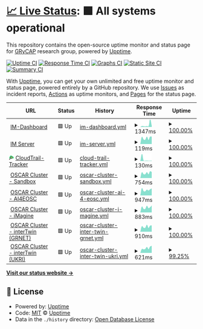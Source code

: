 # [📈 Live Status](https://status.grycap.net): <!--live status--> **🟩 All systems operational**

This repository contains the open-source uptime monitor and status page for [GRyCAP](www.grycap.upv.es) research group, powered by [Upptime](https://github.com/upptime/upptime).

[![Uptime CI](https://github.com/grycap/status/workflows/Uptime%20CI/badge.svg)](https://github.com/grycap/status/actions?query=workflow%3A%22Uptime+CI%22)
[![Response Time CI](https://github.com/grycap/status/workflows/Response%20Time%20CI/badge.svg)](https://github.com/grycap/status/actions?query=workflow%3A%22Response+Time+CI%22)
[![Graphs CI](https://github.com/grycap/status/workflows/Graphs%20CI/badge.svg)](https://github.com/grycap/status/actions?query=workflow%3A%22Graphs+CI%22)
[![Static Site CI](https://github.com/grycap/status/workflows/Static%20Site%20CI/badge.svg)](https://github.com/grycap/status/actions?query=workflow%3A%22Static+Site+CI%22)
[![Summary CI](https://github.com/grycap/status/workflows/Summary%20CI/badge.svg)](https://github.com/grycap/status/actions?query=workflow%3A%22Summary+CI%22)

With [Upptime](https://upptime.js.org), you can get your own unlimited and free uptime monitor and status page, powered entirely by a GitHub repository. We use [Issues](https://github.com/upptime/upptime/issues) as incident reports, [Actions](https://github.com/grycap/status/actions) as uptime monitors, and [Pages](https://demo.upptime.js.org) for the status page.

<!--start: status pages-->
<!-- This summary is generated by Upptime (https://github.com/upptime/upptime) -->
<!-- Do not edit this manually, your changes will be overwritten -->
<!-- prettier-ignore -->
| URL | Status | History | Response Time | Uptime |
| --- | ------ | ------- | ------------- | ------ |
| <img alt="" src="https://appsgrycap.i3m.upv.es/im-dashboard/static/images/favicon_io/favicon-32x32.png" height="13"> [IM-Dashboard](https://appsgrycap.i3m.upv.es/im-dashboard/login) | 🟩 Up | [im-dashboard.yml](https://github.com/grycap/status/commits/HEAD/history/im-dashboard.yml) | <details><summary><img alt="Response time graph" src="./graphs/im-dashboard/response-time-week.png" height="20"> 1347ms</summary><br><a href="https://status.grycap.net/history/im-dashboard"><img alt="Response time 646" src="https://img.shields.io/endpoint?url=https%3A%2F%2Fraw.githubusercontent.com%2Fgrycap%2Fstatus%2FHEAD%2Fapi%2Fim-dashboard%2Fresponse-time.json"></a><br><a href="https://status.grycap.net/history/im-dashboard"><img alt="24-hour response time 571" src="https://img.shields.io/endpoint?url=https%3A%2F%2Fraw.githubusercontent.com%2Fgrycap%2Fstatus%2FHEAD%2Fapi%2Fim-dashboard%2Fresponse-time-day.json"></a><br><a href="https://status.grycap.net/history/im-dashboard"><img alt="7-day response time 1347" src="https://img.shields.io/endpoint?url=https%3A%2F%2Fraw.githubusercontent.com%2Fgrycap%2Fstatus%2FHEAD%2Fapi%2Fim-dashboard%2Fresponse-time-week.json"></a><br><a href="https://status.grycap.net/history/im-dashboard"><img alt="30-day response time 819" src="https://img.shields.io/endpoint?url=https%3A%2F%2Fraw.githubusercontent.com%2Fgrycap%2Fstatus%2FHEAD%2Fapi%2Fim-dashboard%2Fresponse-time-month.json"></a><br><a href="https://status.grycap.net/history/im-dashboard"><img alt="1-year response time 654" src="https://img.shields.io/endpoint?url=https%3A%2F%2Fraw.githubusercontent.com%2Fgrycap%2Fstatus%2FHEAD%2Fapi%2Fim-dashboard%2Fresponse-time-year.json"></a></details> | <details><summary><a href="https://status.grycap.net/history/im-dashboard">100.00%</a></summary><a href="https://status.grycap.net/history/im-dashboard"><img alt="All-time uptime 98.59%" src="https://img.shields.io/endpoint?url=https%3A%2F%2Fraw.githubusercontent.com%2Fgrycap%2Fstatus%2FHEAD%2Fapi%2Fim-dashboard%2Fuptime.json"></a><br><a href="https://status.grycap.net/history/im-dashboard"><img alt="24-hour uptime 100.00%" src="https://img.shields.io/endpoint?url=https%3A%2F%2Fraw.githubusercontent.com%2Fgrycap%2Fstatus%2FHEAD%2Fapi%2Fim-dashboard%2Fuptime-day.json"></a><br><a href="https://status.grycap.net/history/im-dashboard"><img alt="7-day uptime 100.00%" src="https://img.shields.io/endpoint?url=https%3A%2F%2Fraw.githubusercontent.com%2Fgrycap%2Fstatus%2FHEAD%2Fapi%2Fim-dashboard%2Fuptime-week.json"></a><br><a href="https://status.grycap.net/history/im-dashboard"><img alt="30-day uptime 100.00%" src="https://img.shields.io/endpoint?url=https%3A%2F%2Fraw.githubusercontent.com%2Fgrycap%2Fstatus%2FHEAD%2Fapi%2Fim-dashboard%2Fuptime-month.json"></a><br><a href="https://status.grycap.net/history/im-dashboard"><img alt="1-year uptime 99.84%" src="https://img.shields.io/endpoint?url=https%3A%2F%2Fraw.githubusercontent.com%2Fgrycap%2Fstatus%2FHEAD%2Fapi%2Fim-dashboard%2Fuptime-year.json"></a></details>
| <img alt="" src="https://appsgrycap.i3m.upv.es/im-dashboard/static/images/favicon_io/favicon-32x32.png" height="13"> [IM Server](https://appsgrycap.i3m.upv.es/im/version) | 🟩 Up | [im-server.yml](https://github.com/grycap/status/commits/HEAD/history/im-server.yml) | <details><summary><img alt="Response time graph" src="./graphs/im-server/response-time-week.png" height="20"> 119ms</summary><br><a href="https://status.grycap.net/history/im-server"><img alt="Response time 118" src="https://img.shields.io/endpoint?url=https%3A%2F%2Fraw.githubusercontent.com%2Fgrycap%2Fstatus%2FHEAD%2Fapi%2Fim-server%2Fresponse-time.json"></a><br><a href="https://status.grycap.net/history/im-server"><img alt="24-hour response time 96" src="https://img.shields.io/endpoint?url=https%3A%2F%2Fraw.githubusercontent.com%2Fgrycap%2Fstatus%2FHEAD%2Fapi%2Fim-server%2Fresponse-time-day.json"></a><br><a href="https://status.grycap.net/history/im-server"><img alt="7-day response time 119" src="https://img.shields.io/endpoint?url=https%3A%2F%2Fraw.githubusercontent.com%2Fgrycap%2Fstatus%2FHEAD%2Fapi%2Fim-server%2Fresponse-time-week.json"></a><br><a href="https://status.grycap.net/history/im-server"><img alt="30-day response time 122" src="https://img.shields.io/endpoint?url=https%3A%2F%2Fraw.githubusercontent.com%2Fgrycap%2Fstatus%2FHEAD%2Fapi%2Fim-server%2Fresponse-time-month.json"></a><br><a href="https://status.grycap.net/history/im-server"><img alt="1-year response time 115" src="https://img.shields.io/endpoint?url=https%3A%2F%2Fraw.githubusercontent.com%2Fgrycap%2Fstatus%2FHEAD%2Fapi%2Fim-server%2Fresponse-time-year.json"></a></details> | <details><summary><a href="https://status.grycap.net/history/im-server">100.00%</a></summary><a href="https://status.grycap.net/history/im-server"><img alt="All-time uptime 98.61%" src="https://img.shields.io/endpoint?url=https%3A%2F%2Fraw.githubusercontent.com%2Fgrycap%2Fstatus%2FHEAD%2Fapi%2Fim-server%2Fuptime.json"></a><br><a href="https://status.grycap.net/history/im-server"><img alt="24-hour uptime 100.00%" src="https://img.shields.io/endpoint?url=https%3A%2F%2Fraw.githubusercontent.com%2Fgrycap%2Fstatus%2FHEAD%2Fapi%2Fim-server%2Fuptime-day.json"></a><br><a href="https://status.grycap.net/history/im-server"><img alt="7-day uptime 100.00%" src="https://img.shields.io/endpoint?url=https%3A%2F%2Fraw.githubusercontent.com%2Fgrycap%2Fstatus%2FHEAD%2Fapi%2Fim-server%2Fuptime-week.json"></a><br><a href="https://status.grycap.net/history/im-server"><img alt="30-day uptime 100.00%" src="https://img.shields.io/endpoint?url=https%3A%2F%2Fraw.githubusercontent.com%2Fgrycap%2Fstatus%2FHEAD%2Fapi%2Fim-server%2Fuptime-month.json"></a><br><a href="https://status.grycap.net/history/im-server"><img alt="1-year uptime 99.84%" src="https://img.shields.io/endpoint?url=https%3A%2F%2Fraw.githubusercontent.com%2Fgrycap%2Fstatus%2FHEAD%2Fapi%2Fim-server%2Fuptime-year.json"></a></details>
| <img alt="" src="https://raw.githubusercontent.com/grycap/cloudtrail-tracker-ui/master/static/logos/favicon.ico" height="13"> [CloudTrail-Tracker](https://cloudtrailtracker.cursocloudaws.net/) | 🟩 Up | [cloud-trail-tracker.yml](https://github.com/grycap/status/commits/HEAD/history/cloud-trail-tracker.yml) | <details><summary><img alt="Response time graph" src="./graphs/cloud-trail-tracker/response-time-week.png" height="20"> 130ms</summary><br><a href="https://status.grycap.net/history/cloud-trail-tracker"><img alt="Response time 128" src="https://img.shields.io/endpoint?url=https%3A%2F%2Fraw.githubusercontent.com%2Fgrycap%2Fstatus%2FHEAD%2Fapi%2Fcloud-trail-tracker%2Fresponse-time.json"></a><br><a href="https://status.grycap.net/history/cloud-trail-tracker"><img alt="24-hour response time 111" src="https://img.shields.io/endpoint?url=https%3A%2F%2Fraw.githubusercontent.com%2Fgrycap%2Fstatus%2FHEAD%2Fapi%2Fcloud-trail-tracker%2Fresponse-time-day.json"></a><br><a href="https://status.grycap.net/history/cloud-trail-tracker"><img alt="7-day response time 130" src="https://img.shields.io/endpoint?url=https%3A%2F%2Fraw.githubusercontent.com%2Fgrycap%2Fstatus%2FHEAD%2Fapi%2Fcloud-trail-tracker%2Fresponse-time-week.json"></a><br><a href="https://status.grycap.net/history/cloud-trail-tracker"><img alt="30-day response time 286" src="https://img.shields.io/endpoint?url=https%3A%2F%2Fraw.githubusercontent.com%2Fgrycap%2Fstatus%2FHEAD%2Fapi%2Fcloud-trail-tracker%2Fresponse-time-month.json"></a><br><a href="https://status.grycap.net/history/cloud-trail-tracker"><img alt="1-year response time 134" src="https://img.shields.io/endpoint?url=https%3A%2F%2Fraw.githubusercontent.com%2Fgrycap%2Fstatus%2FHEAD%2Fapi%2Fcloud-trail-tracker%2Fresponse-time-year.json"></a></details> | <details><summary><a href="https://status.grycap.net/history/cloud-trail-tracker">100.00%</a></summary><a href="https://status.grycap.net/history/cloud-trail-tracker"><img alt="All-time uptime 100.00%" src="https://img.shields.io/endpoint?url=https%3A%2F%2Fraw.githubusercontent.com%2Fgrycap%2Fstatus%2FHEAD%2Fapi%2Fcloud-trail-tracker%2Fuptime.json"></a><br><a href="https://status.grycap.net/history/cloud-trail-tracker"><img alt="24-hour uptime 100.00%" src="https://img.shields.io/endpoint?url=https%3A%2F%2Fraw.githubusercontent.com%2Fgrycap%2Fstatus%2FHEAD%2Fapi%2Fcloud-trail-tracker%2Fuptime-day.json"></a><br><a href="https://status.grycap.net/history/cloud-trail-tracker"><img alt="7-day uptime 100.00%" src="https://img.shields.io/endpoint?url=https%3A%2F%2Fraw.githubusercontent.com%2Fgrycap%2Fstatus%2FHEAD%2Fapi%2Fcloud-trail-tracker%2Fuptime-week.json"></a><br><a href="https://status.grycap.net/history/cloud-trail-tracker"><img alt="30-day uptime 100.00%" src="https://img.shields.io/endpoint?url=https%3A%2F%2Fraw.githubusercontent.com%2Fgrycap%2Fstatus%2FHEAD%2Fapi%2Fcloud-trail-tracker%2Fuptime-month.json"></a><br><a href="https://status.grycap.net/history/cloud-trail-tracker"><img alt="1-year uptime 100.00%" src="https://img.shields.io/endpoint?url=https%3A%2F%2Fraw.githubusercontent.com%2Fgrycap%2Fstatus%2FHEAD%2Fapi%2Fcloud-trail-tracker%2Fuptime-year.json"></a></details>
| <img alt="" src="https://raw.githubusercontent.com/grycap/oscar-dashboard/refs/heads/main/src/assets/logos/favicon.ico" height="13"> [OSCAR Cluster - Sandbox](https://oscar.test.fedcloud.eu) | 🟩 Up | [oscar-cluster-sandbox.yml](https://github.com/grycap/status/commits/HEAD/history/oscar-cluster-sandbox.yml) | <details><summary><img alt="Response time graph" src="./graphs/oscar-cluster-sandbox/response-time-week.png" height="20"> 754ms</summary><br><a href="https://status.grycap.net/history/oscar-cluster-sandbox"><img alt="Response time 788" src="https://img.shields.io/endpoint?url=https%3A%2F%2Fraw.githubusercontent.com%2Fgrycap%2Fstatus%2FHEAD%2Fapi%2Foscar-cluster-sandbox%2Fresponse-time.json"></a><br><a href="https://status.grycap.net/history/oscar-cluster-sandbox"><img alt="24-hour response time 577" src="https://img.shields.io/endpoint?url=https%3A%2F%2Fraw.githubusercontent.com%2Fgrycap%2Fstatus%2FHEAD%2Fapi%2Foscar-cluster-sandbox%2Fresponse-time-day.json"></a><br><a href="https://status.grycap.net/history/oscar-cluster-sandbox"><img alt="7-day response time 754" src="https://img.shields.io/endpoint?url=https%3A%2F%2Fraw.githubusercontent.com%2Fgrycap%2Fstatus%2FHEAD%2Fapi%2Foscar-cluster-sandbox%2Fresponse-time-week.json"></a><br><a href="https://status.grycap.net/history/oscar-cluster-sandbox"><img alt="30-day response time 767" src="https://img.shields.io/endpoint?url=https%3A%2F%2Fraw.githubusercontent.com%2Fgrycap%2Fstatus%2FHEAD%2Fapi%2Foscar-cluster-sandbox%2Fresponse-time-month.json"></a><br><a href="https://status.grycap.net/history/oscar-cluster-sandbox"><img alt="1-year response time 788" src="https://img.shields.io/endpoint?url=https%3A%2F%2Fraw.githubusercontent.com%2Fgrycap%2Fstatus%2FHEAD%2Fapi%2Foscar-cluster-sandbox%2Fresponse-time-year.json"></a></details> | <details><summary><a href="https://status.grycap.net/history/oscar-cluster-sandbox">100.00%</a></summary><a href="https://status.grycap.net/history/oscar-cluster-sandbox"><img alt="All-time uptime 97.34%" src="https://img.shields.io/endpoint?url=https%3A%2F%2Fraw.githubusercontent.com%2Fgrycap%2Fstatus%2FHEAD%2Fapi%2Foscar-cluster-sandbox%2Fuptime.json"></a><br><a href="https://status.grycap.net/history/oscar-cluster-sandbox"><img alt="24-hour uptime 100.00%" src="https://img.shields.io/endpoint?url=https%3A%2F%2Fraw.githubusercontent.com%2Fgrycap%2Fstatus%2FHEAD%2Fapi%2Foscar-cluster-sandbox%2Fuptime-day.json"></a><br><a href="https://status.grycap.net/history/oscar-cluster-sandbox"><img alt="7-day uptime 100.00%" src="https://img.shields.io/endpoint?url=https%3A%2F%2Fraw.githubusercontent.com%2Fgrycap%2Fstatus%2FHEAD%2Fapi%2Foscar-cluster-sandbox%2Fuptime-week.json"></a><br><a href="https://status.grycap.net/history/oscar-cluster-sandbox"><img alt="30-day uptime 100.00%" src="https://img.shields.io/endpoint?url=https%3A%2F%2Fraw.githubusercontent.com%2Fgrycap%2Fstatus%2FHEAD%2Fapi%2Foscar-cluster-sandbox%2Fuptime-month.json"></a><br><a href="https://status.grycap.net/history/oscar-cluster-sandbox"><img alt="1-year uptime 97.34%" src="https://img.shields.io/endpoint?url=https%3A%2F%2Fraw.githubusercontent.com%2Fgrycap%2Fstatus%2FHEAD%2Fapi%2Foscar-cluster-sandbox%2Fuptime-year.json"></a></details>
| <img alt="" src="https://raw.githubusercontent.com/grycap/oscar-dashboard/refs/heads/main/src/assets/logos/favicon.ico" height="13"> [OSCAR Cluster - AI4EOSC](https://inference.cloud.ai4eosc.eu) | 🟩 Up | [oscar-cluster-ai-4-eosc.yml](https://github.com/grycap/status/commits/HEAD/history/oscar-cluster-ai-4-eosc.yml) | <details><summary><img alt="Response time graph" src="./graphs/oscar-cluster-ai-4-eosc/response-time-week.png" height="20"> 947ms</summary><br><a href="https://status.grycap.net/history/oscar-cluster-ai-4-eosc"><img alt="Response time 983" src="https://img.shields.io/endpoint?url=https%3A%2F%2Fraw.githubusercontent.com%2Fgrycap%2Fstatus%2FHEAD%2Fapi%2Foscar-cluster-ai-4-eosc%2Fresponse-time.json"></a><br><a href="https://status.grycap.net/history/oscar-cluster-ai-4-eosc"><img alt="24-hour response time 753" src="https://img.shields.io/endpoint?url=https%3A%2F%2Fraw.githubusercontent.com%2Fgrycap%2Fstatus%2FHEAD%2Fapi%2Foscar-cluster-ai-4-eosc%2Fresponse-time-day.json"></a><br><a href="https://status.grycap.net/history/oscar-cluster-ai-4-eosc"><img alt="7-day response time 947" src="https://img.shields.io/endpoint?url=https%3A%2F%2Fraw.githubusercontent.com%2Fgrycap%2Fstatus%2FHEAD%2Fapi%2Foscar-cluster-ai-4-eosc%2Fresponse-time-week.json"></a><br><a href="https://status.grycap.net/history/oscar-cluster-ai-4-eosc"><img alt="30-day response time 942" src="https://img.shields.io/endpoint?url=https%3A%2F%2Fraw.githubusercontent.com%2Fgrycap%2Fstatus%2FHEAD%2Fapi%2Foscar-cluster-ai-4-eosc%2Fresponse-time-month.json"></a><br><a href="https://status.grycap.net/history/oscar-cluster-ai-4-eosc"><img alt="1-year response time 983" src="https://img.shields.io/endpoint?url=https%3A%2F%2Fraw.githubusercontent.com%2Fgrycap%2Fstatus%2FHEAD%2Fapi%2Foscar-cluster-ai-4-eosc%2Fresponse-time-year.json"></a></details> | <details><summary><a href="https://status.grycap.net/history/oscar-cluster-ai-4-eosc">100.00%</a></summary><a href="https://status.grycap.net/history/oscar-cluster-ai-4-eosc"><img alt="All-time uptime 96.26%" src="https://img.shields.io/endpoint?url=https%3A%2F%2Fraw.githubusercontent.com%2Fgrycap%2Fstatus%2FHEAD%2Fapi%2Foscar-cluster-ai-4-eosc%2Fuptime.json"></a><br><a href="https://status.grycap.net/history/oscar-cluster-ai-4-eosc"><img alt="24-hour uptime 100.00%" src="https://img.shields.io/endpoint?url=https%3A%2F%2Fraw.githubusercontent.com%2Fgrycap%2Fstatus%2FHEAD%2Fapi%2Foscar-cluster-ai-4-eosc%2Fuptime-day.json"></a><br><a href="https://status.grycap.net/history/oscar-cluster-ai-4-eosc"><img alt="7-day uptime 100.00%" src="https://img.shields.io/endpoint?url=https%3A%2F%2Fraw.githubusercontent.com%2Fgrycap%2Fstatus%2FHEAD%2Fapi%2Foscar-cluster-ai-4-eosc%2Fuptime-week.json"></a><br><a href="https://status.grycap.net/history/oscar-cluster-ai-4-eosc"><img alt="30-day uptime 100.00%" src="https://img.shields.io/endpoint?url=https%3A%2F%2Fraw.githubusercontent.com%2Fgrycap%2Fstatus%2FHEAD%2Fapi%2Foscar-cluster-ai-4-eosc%2Fuptime-month.json"></a><br><a href="https://status.grycap.net/history/oscar-cluster-ai-4-eosc"><img alt="1-year uptime 96.26%" src="https://img.shields.io/endpoint?url=https%3A%2F%2Fraw.githubusercontent.com%2Fgrycap%2Fstatus%2FHEAD%2Fapi%2Foscar-cluster-ai-4-eosc%2Fuptime-year.json"></a></details>
| <img alt="" src="https://raw.githubusercontent.com/grycap/oscar-dashboard/refs/heads/main/src/assets/logos/favicon.ico" height="13"> [OSCAR Cluster - iMagine](https://inference-walton.cloud.imagine-ai.eu) | 🟩 Up | [oscar-cluster-i-magine.yml](https://github.com/grycap/status/commits/HEAD/history/oscar-cluster-i-magine.yml) | <details><summary><img alt="Response time graph" src="./graphs/oscar-cluster-i-magine/response-time-week.png" height="20"> 883ms</summary><br><a href="https://status.grycap.net/history/oscar-cluster-i-magine"><img alt="Response time 1008" src="https://img.shields.io/endpoint?url=https%3A%2F%2Fraw.githubusercontent.com%2Fgrycap%2Fstatus%2FHEAD%2Fapi%2Foscar-cluster-i-magine%2Fresponse-time.json"></a><br><a href="https://status.grycap.net/history/oscar-cluster-i-magine"><img alt="24-hour response time 693" src="https://img.shields.io/endpoint?url=https%3A%2F%2Fraw.githubusercontent.com%2Fgrycap%2Fstatus%2FHEAD%2Fapi%2Foscar-cluster-i-magine%2Fresponse-time-day.json"></a><br><a href="https://status.grycap.net/history/oscar-cluster-i-magine"><img alt="7-day response time 883" src="https://img.shields.io/endpoint?url=https%3A%2F%2Fraw.githubusercontent.com%2Fgrycap%2Fstatus%2FHEAD%2Fapi%2Foscar-cluster-i-magine%2Fresponse-time-week.json"></a><br><a href="https://status.grycap.net/history/oscar-cluster-i-magine"><img alt="30-day response time 911" src="https://img.shields.io/endpoint?url=https%3A%2F%2Fraw.githubusercontent.com%2Fgrycap%2Fstatus%2FHEAD%2Fapi%2Foscar-cluster-i-magine%2Fresponse-time-month.json"></a><br><a href="https://status.grycap.net/history/oscar-cluster-i-magine"><img alt="1-year response time 1008" src="https://img.shields.io/endpoint?url=https%3A%2F%2Fraw.githubusercontent.com%2Fgrycap%2Fstatus%2FHEAD%2Fapi%2Foscar-cluster-i-magine%2Fresponse-time-year.json"></a></details> | <details><summary><a href="https://status.grycap.net/history/oscar-cluster-i-magine">100.00%</a></summary><a href="https://status.grycap.net/history/oscar-cluster-i-magine"><img alt="All-time uptime 99.97%" src="https://img.shields.io/endpoint?url=https%3A%2F%2Fraw.githubusercontent.com%2Fgrycap%2Fstatus%2FHEAD%2Fapi%2Foscar-cluster-i-magine%2Fuptime.json"></a><br><a href="https://status.grycap.net/history/oscar-cluster-i-magine"><img alt="24-hour uptime 100.00%" src="https://img.shields.io/endpoint?url=https%3A%2F%2Fraw.githubusercontent.com%2Fgrycap%2Fstatus%2FHEAD%2Fapi%2Foscar-cluster-i-magine%2Fuptime-day.json"></a><br><a href="https://status.grycap.net/history/oscar-cluster-i-magine"><img alt="7-day uptime 100.00%" src="https://img.shields.io/endpoint?url=https%3A%2F%2Fraw.githubusercontent.com%2Fgrycap%2Fstatus%2FHEAD%2Fapi%2Foscar-cluster-i-magine%2Fuptime-week.json"></a><br><a href="https://status.grycap.net/history/oscar-cluster-i-magine"><img alt="30-day uptime 100.00%" src="https://img.shields.io/endpoint?url=https%3A%2F%2Fraw.githubusercontent.com%2Fgrycap%2Fstatus%2FHEAD%2Fapi%2Foscar-cluster-i-magine%2Fuptime-month.json"></a><br><a href="https://status.grycap.net/history/oscar-cluster-i-magine"><img alt="1-year uptime 99.97%" src="https://img.shields.io/endpoint?url=https%3A%2F%2Fraw.githubusercontent.com%2Fgrycap%2Fstatus%2FHEAD%2Fapi%2Foscar-cluster-i-magine%2Fuptime-year.json"></a></details>
| <img alt="" src="https://raw.githubusercontent.com/grycap/oscar-dashboard/refs/heads/main/src/assets/logos/favicon.ico" height="13"> [OSCAR Cluster - interTwin (GRNET)](https://oscar-grnet.intertwin.fedcloud.eu) | 🟩 Up | [oscar-cluster-inter-twin-grnet.yml](https://github.com/grycap/status/commits/HEAD/history/oscar-cluster-inter-twin-grnet.yml) | <details><summary><img alt="Response time graph" src="./graphs/oscar-cluster-inter-twin-grnet/response-time-week.png" height="20"> 910ms</summary><br><a href="https://status.grycap.net/history/oscar-cluster-inter-twin-grnet"><img alt="Response time 892" src="https://img.shields.io/endpoint?url=https%3A%2F%2Fraw.githubusercontent.com%2Fgrycap%2Fstatus%2FHEAD%2Fapi%2Foscar-cluster-inter-twin-grnet%2Fresponse-time.json"></a><br><a href="https://status.grycap.net/history/oscar-cluster-inter-twin-grnet"><img alt="24-hour response time 730" src="https://img.shields.io/endpoint?url=https%3A%2F%2Fraw.githubusercontent.com%2Fgrycap%2Fstatus%2FHEAD%2Fapi%2Foscar-cluster-inter-twin-grnet%2Fresponse-time-day.json"></a><br><a href="https://status.grycap.net/history/oscar-cluster-inter-twin-grnet"><img alt="7-day response time 910" src="https://img.shields.io/endpoint?url=https%3A%2F%2Fraw.githubusercontent.com%2Fgrycap%2Fstatus%2FHEAD%2Fapi%2Foscar-cluster-inter-twin-grnet%2Fresponse-time-week.json"></a><br><a href="https://status.grycap.net/history/oscar-cluster-inter-twin-grnet"><img alt="30-day response time 899" src="https://img.shields.io/endpoint?url=https%3A%2F%2Fraw.githubusercontent.com%2Fgrycap%2Fstatus%2FHEAD%2Fapi%2Foscar-cluster-inter-twin-grnet%2Fresponse-time-month.json"></a><br><a href="https://status.grycap.net/history/oscar-cluster-inter-twin-grnet"><img alt="1-year response time 892" src="https://img.shields.io/endpoint?url=https%3A%2F%2Fraw.githubusercontent.com%2Fgrycap%2Fstatus%2FHEAD%2Fapi%2Foscar-cluster-inter-twin-grnet%2Fresponse-time-year.json"></a></details> | <details><summary><a href="https://status.grycap.net/history/oscar-cluster-inter-twin-grnet">100.00%</a></summary><a href="https://status.grycap.net/history/oscar-cluster-inter-twin-grnet"><img alt="All-time uptime 100.00%" src="https://img.shields.io/endpoint?url=https%3A%2F%2Fraw.githubusercontent.com%2Fgrycap%2Fstatus%2FHEAD%2Fapi%2Foscar-cluster-inter-twin-grnet%2Fuptime.json"></a><br><a href="https://status.grycap.net/history/oscar-cluster-inter-twin-grnet"><img alt="24-hour uptime 100.00%" src="https://img.shields.io/endpoint?url=https%3A%2F%2Fraw.githubusercontent.com%2Fgrycap%2Fstatus%2FHEAD%2Fapi%2Foscar-cluster-inter-twin-grnet%2Fuptime-day.json"></a><br><a href="https://status.grycap.net/history/oscar-cluster-inter-twin-grnet"><img alt="7-day uptime 100.00%" src="https://img.shields.io/endpoint?url=https%3A%2F%2Fraw.githubusercontent.com%2Fgrycap%2Fstatus%2FHEAD%2Fapi%2Foscar-cluster-inter-twin-grnet%2Fuptime-week.json"></a><br><a href="https://status.grycap.net/history/oscar-cluster-inter-twin-grnet"><img alt="30-day uptime 100.00%" src="https://img.shields.io/endpoint?url=https%3A%2F%2Fraw.githubusercontent.com%2Fgrycap%2Fstatus%2FHEAD%2Fapi%2Foscar-cluster-inter-twin-grnet%2Fuptime-month.json"></a><br><a href="https://status.grycap.net/history/oscar-cluster-inter-twin-grnet"><img alt="1-year uptime 100.00%" src="https://img.shields.io/endpoint?url=https%3A%2F%2Fraw.githubusercontent.com%2Fgrycap%2Fstatus%2FHEAD%2Fapi%2Foscar-cluster-inter-twin-grnet%2Fuptime-year.json"></a></details>
| <img alt="" src="https://raw.githubusercontent.com/grycap/oscar-dashboard/refs/heads/main/src/assets/logos/favicon.ico" height="13"> [OSCAR Cluster - interTwin (UKRI)](https://oscar-ukri.intertwin.fedcloud.eu) | 🟩 Up | [oscar-cluster-inter-twin-ukri.yml](https://github.com/grycap/status/commits/HEAD/history/oscar-cluster-inter-twin-ukri.yml) | <details><summary><img alt="Response time graph" src="./graphs/oscar-cluster-inter-twin-ukri/response-time-week.png" height="20"> 621ms</summary><br><a href="https://status.grycap.net/history/oscar-cluster-inter-twin-ukri"><img alt="Response time 781" src="https://img.shields.io/endpoint?url=https%3A%2F%2Fraw.githubusercontent.com%2Fgrycap%2Fstatus%2FHEAD%2Fapi%2Foscar-cluster-inter-twin-ukri%2Fresponse-time.json"></a><br><a href="https://status.grycap.net/history/oscar-cluster-inter-twin-ukri"><img alt="24-hour response time 477" src="https://img.shields.io/endpoint?url=https%3A%2F%2Fraw.githubusercontent.com%2Fgrycap%2Fstatus%2FHEAD%2Fapi%2Foscar-cluster-inter-twin-ukri%2Fresponse-time-day.json"></a><br><a href="https://status.grycap.net/history/oscar-cluster-inter-twin-ukri"><img alt="7-day response time 621" src="https://img.shields.io/endpoint?url=https%3A%2F%2Fraw.githubusercontent.com%2Fgrycap%2Fstatus%2FHEAD%2Fapi%2Foscar-cluster-inter-twin-ukri%2Fresponse-time-week.json"></a><br><a href="https://status.grycap.net/history/oscar-cluster-inter-twin-ukri"><img alt="30-day response time 983" src="https://img.shields.io/endpoint?url=https%3A%2F%2Fraw.githubusercontent.com%2Fgrycap%2Fstatus%2FHEAD%2Fapi%2Foscar-cluster-inter-twin-ukri%2Fresponse-time-month.json"></a><br><a href="https://status.grycap.net/history/oscar-cluster-inter-twin-ukri"><img alt="1-year response time 781" src="https://img.shields.io/endpoint?url=https%3A%2F%2Fraw.githubusercontent.com%2Fgrycap%2Fstatus%2FHEAD%2Fapi%2Foscar-cluster-inter-twin-ukri%2Fresponse-time-year.json"></a></details> | <details><summary><a href="https://status.grycap.net/history/oscar-cluster-inter-twin-ukri">99.25%</a></summary><a href="https://status.grycap.net/history/oscar-cluster-inter-twin-ukri"><img alt="All-time uptime 81.96%" src="https://img.shields.io/endpoint?url=https%3A%2F%2Fraw.githubusercontent.com%2Fgrycap%2Fstatus%2FHEAD%2Fapi%2Foscar-cluster-inter-twin-ukri%2Fuptime.json"></a><br><a href="https://status.grycap.net/history/oscar-cluster-inter-twin-ukri"><img alt="24-hour uptime 100.00%" src="https://img.shields.io/endpoint?url=https%3A%2F%2Fraw.githubusercontent.com%2Fgrycap%2Fstatus%2FHEAD%2Fapi%2Foscar-cluster-inter-twin-ukri%2Fuptime-day.json"></a><br><a href="https://status.grycap.net/history/oscar-cluster-inter-twin-ukri"><img alt="7-day uptime 99.25%" src="https://img.shields.io/endpoint?url=https%3A%2F%2Fraw.githubusercontent.com%2Fgrycap%2Fstatus%2FHEAD%2Fapi%2Foscar-cluster-inter-twin-ukri%2Fuptime-week.json"></a><br><a href="https://status.grycap.net/history/oscar-cluster-inter-twin-ukri"><img alt="30-day uptime 60.41%" src="https://img.shields.io/endpoint?url=https%3A%2F%2Fraw.githubusercontent.com%2Fgrycap%2Fstatus%2FHEAD%2Fapi%2Foscar-cluster-inter-twin-ukri%2Fuptime-month.json"></a><br><a href="https://status.grycap.net/history/oscar-cluster-inter-twin-ukri"><img alt="1-year uptime 81.96%" src="https://img.shields.io/endpoint?url=https%3A%2F%2Fraw.githubusercontent.com%2Fgrycap%2Fstatus%2FHEAD%2Fapi%2Foscar-cluster-inter-twin-ukri%2Fuptime-year.json"></a></details>

<!--end: status pages-->

[**Visit our status website →**](https://status.grycap.net)

## 📄 License

- Powered by: [Upptime](https://github.com/upptime/upptime)
- Code: [MIT](./LICENSE) © [Upptime](https://upptime.js.org)
- Data in the `./history` directory: [Open Database License](https://opendatacommons.org/licenses/odbl/1-0/)
